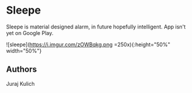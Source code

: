 # Sleepe
Sleepe is material designed alarm, in future hopefully intelligent.
App isn't yet on Google Play.

![sleepe](https://i.imgur.com/zOWBqkg.png =250x){:height="50%" width="50%"}


## Authors
Juraj Kulich
